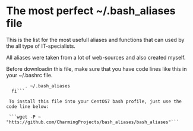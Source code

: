 # The most perfect ~/.bash_aliases file

This is the list for the most usefull aliases and functions that can used by the all type of IT-specialists.
  
  All aliases were taken from a lot of web-sources and also created myself.

  Before downloadin this file, make sure that you have code lines like this in your ~/.bashrc file.
  
 ```if [ -f ~/.bash_aliases ]; then
        . ~/.bash_aliases
   fi```
   
  To install this file into your CentOS7 bash profile, just use the code line below:
  
  ```wget -P ~ "htts://github.com/CharmingProjects/bash_aliases/bash_aliases"```

